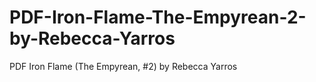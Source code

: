 # PDF-Iron-Flame-The-Empyrean-2-by-Rebecca-Yarros
PDF Iron Flame (The Empyrean, #2) by Rebecca Yarros
